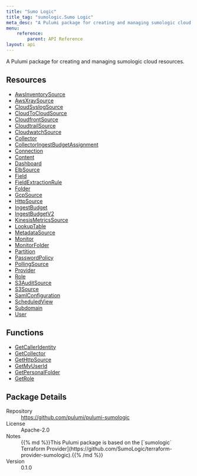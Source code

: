 ```yaml
---
title: "Sumo Logic"
title_tag: "sumologic.Sumo Logic"
meta_desc: "A Pulumi package for creating and managing sumologic cloud resources."
menu:
    reference:
        parent: API Reference
layout: api
---
```


<!-- WARNING: this file was generated by Pulumi Docs Generator. -->
<!-- Do not edit by hand unless you're certain you know what you are doing! -->

A Pulumi package for creating and managing sumologic cloud resources.

<h2 id="resources">Resources</h2>
<ul class="api">
    <li><a href="awsinventorysource" title="AwsInventorySource"><span class="symbol resource"></span>AwsInventorySource</a></li>
    <li><a href="awsxraysource" title="AwsXraySource"><span class="symbol resource"></span>AwsXraySource</a></li>
    <li><a href="cloudsyslogsource" title="CloudSyslogSource"><span class="symbol resource"></span>CloudSyslogSource</a></li>
    <li><a href="cloudtocloudsource" title="CloudToCloudSource"><span class="symbol resource"></span>CloudToCloudSource</a></li>
    <li><a href="cloudfrontsource" title="CloudfrontSource"><span class="symbol resource"></span>CloudfrontSource</a></li>
    <li><a href="cloudtrailsource" title="CloudtrailSource"><span class="symbol resource"></span>CloudtrailSource</a></li>
    <li><a href="cloudwatchsource" title="CloudwatchSource"><span class="symbol resource"></span>CloudwatchSource</a></li>
    <li><a href="collector" title="Collector"><span class="symbol resource"></span>Collector</a></li>
    <li><a href="collectoringestbudgetassignment" title="CollectorIngestBudgetAssignment"><span class="symbol resource"></span>CollectorIngestBudgetAssignment</a></li>
    <li><a href="connection" title="Connection"><span class="symbol resource"></span>Connection</a></li>
    <li><a href="content" title="Content"><span class="symbol resource"></span>Content</a></li>
    <li><a href="dashboard" title="Dashboard"><span class="symbol resource"></span>Dashboard</a></li>
    <li><a href="elbsource" title="ElbSource"><span class="symbol resource"></span>ElbSource</a></li>
    <li><a href="field" title="Field"><span class="symbol resource"></span>Field</a></li>
    <li><a href="fieldextractionrule" title="FieldExtractionRule"><span class="symbol resource"></span>FieldExtractionRule</a></li>
    <li><a href="folder" title="Folder"><span class="symbol resource"></span>Folder</a></li>
    <li><a href="gcpsource" title="GcpSource"><span class="symbol resource"></span>GcpSource</a></li>
    <li><a href="httpsource" title="HttpSource"><span class="symbol resource"></span>HttpSource</a></li>
    <li><a href="ingestbudget" title="IngestBudget"><span class="symbol resource"></span>IngestBudget</a></li>
    <li><a href="ingestbudgetv2" title="IngestBudgetV2"><span class="symbol resource"></span>IngestBudgetV2</a></li>
    <li><a href="kinesismetricssource" title="KinesisMetricsSource"><span class="symbol resource"></span>KinesisMetricsSource</a></li>
    <li><a href="lookuptable" title="LookupTable"><span class="symbol resource"></span>LookupTable</a></li>
    <li><a href="metadatasource" title="MetadataSource"><span class="symbol resource"></span>MetadataSource</a></li>
    <li><a href="monitor" title="Monitor"><span class="symbol resource"></span>Monitor</a></li>
    <li><a href="monitorfolder" title="MonitorFolder"><span class="symbol resource"></span>MonitorFolder</a></li>
    <li><a href="partition" title="Partition"><span class="symbol resource"></span>Partition</a></li>
    <li><a href="passwordpolicy" title="PasswordPolicy"><span class="symbol resource"></span>PasswordPolicy</a></li>
    <li><a href="pollingsource" title="PollingSource"><span class="symbol resource"></span>PollingSource</a></li>
    <li><a href="provider" title="Provider"><span class="symbol resource"></span>Provider</a></li>
    <li><a href="role" title="Role"><span class="symbol resource"></span>Role</a></li>
    <li><a href="s3auditsource" title="S3AuditSource"><span class="symbol resource"></span>S3AuditSource</a></li>
    <li><a href="s3source" title="S3Source"><span class="symbol resource"></span>S3Source</a></li>
    <li><a href="samlconfiguration" title="SamlConfiguration"><span class="symbol resource"></span>SamlConfiguration</a></li>
    <li><a href="scheduledview" title="ScheduledView"><span class="symbol resource"></span>ScheduledView</a></li>
    <li><a href="subdomain" title="Subdomain"><span class="symbol resource"></span>Subdomain</a></li>
    <li><a href="user" title="User"><span class="symbol resource"></span>User</a></li>
</ul>

<h2 id="functions">Functions</h2>
<ul class="api">
    <li><a href="getcalleridentity" title="GetCallerIdentity"><span class="symbol function"></span>GetCallerIdentity</a></li>
    <li><a href="getcollector" title="GetCollector"><span class="symbol function"></span>GetCollector</a></li>
    <li><a href="gethttpsource" title="GetHttpSource"><span class="symbol function"></span>GetHttpSource</a></li>
    <li><a href="getmyuserid" title="GetMyUserId"><span class="symbol function"></span>GetMyUserId</a></li>
    <li><a href="getpersonalfolder" title="GetPersonalFolder"><span class="symbol function"></span>GetPersonalFolder</a></li>
    <li><a href="getrole" title="GetRole"><span class="symbol function"></span>GetRole</a></li>
</ul>

<h2 id="package-details">Package Details</h2>
<dl class="package-details">
	<dt>Repository</dt>
	<dd><a href="https://github.com/pulumi/pulumi-sumologic">https://github.com/pulumi/pulumi-sumologic</a></dd>
	<dt>License</dt>
	<dd>Apache-2.0</dd>
	<dt>Notes</dt>
	<dd>{{% md %}}This Pulumi package is based on the [`sumologic` Terraform Provider](https://github.com/SumoLogic/terraform-provider-sumologic).{{% /md %}}</dd>
	<dt>Version</dt>
	<dd>0.1.0</dd>
</dl>

